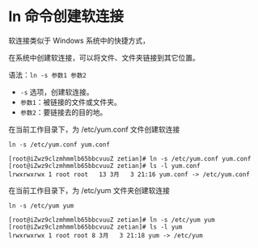 # ln 命令创建软连接

软连接类似于 Windows 系统中的快捷方式，

在系统中创建软连接，可以将文件、文件夹链接到其它位置。

语法：`ln -s 参数1 参数2`

- `-s` 选项，创建软连接。
- `参数1`：被链接的文件或文件夹。
- `参数2`：要链接去的目的地。

在当前工作目录下，为 /etc/yum.conf 文件创建软连接

```shell
ln -s /etc/yum.conf yum.conf
```

```shell
[root@iZwz9clzmhmmlb65bbcvuuZ zetian]# ln -s /etc/yum.conf yum.conf
[root@iZwz9clzmhmmlb65bbcvuuZ zetian]# ls -l yum.conf
lrwxrwxrwx 1 root root   13 3月   3 21:16 yum.conf -> /etc/yum.conf
```

在当前工作目录下，为 /etc/yum 文件夹创建软连接

```shell
ln -s /etc/yum yum
```

```shell
[root@iZwz9clzmhmmlb65bbcvuuZ zetian]# ln -s /etc/yum yum
[root@iZwz9clzmhmmlb65bbcvuuZ zetian]# ls -l yum
lrwxrwxrwx 1 root root 8 3月   3 21:18 yum -> /etc/yum
```
